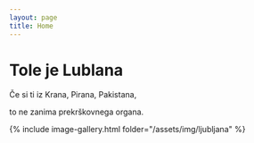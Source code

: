 ```yaml
---
layout: page
title: Home
---
```


# Tole je Lublana

Če si ti iz Krana, Pirana, Pakistana,

to ne zanima prekrškovnega organa.

{% include image-gallery.html folder="/assets/img/ljubljana" %}
